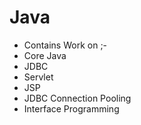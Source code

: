 # Java
- Contains Work on ;-
- Core Java
- JDBC
- Servlet
- JSP
- JDBC Connection Pooling
- Interface Programming
